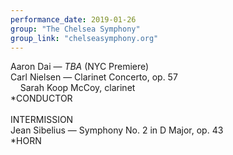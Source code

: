 ```yaml
---
performance_date: 2019-01-26
group: "The Chelsea Symphony"
group_link: "chelseasymphony.org"
---
```

Aaron Dai — _TBA_ (NYC Premiere)<br/>
Carl Nielsen — Clarinet Concerto, op. 57<br/>
&nbsp;&nbsp;&nbsp;&nbsp;Sarah Koop McCoy, clarinet<br/>
*CONDUCTOR<br/>
<br/>
INTERMISSION
<br/>
Jean Sibelius — Symphony No. 2 in D Major, op. 43<br/>
*HORN
